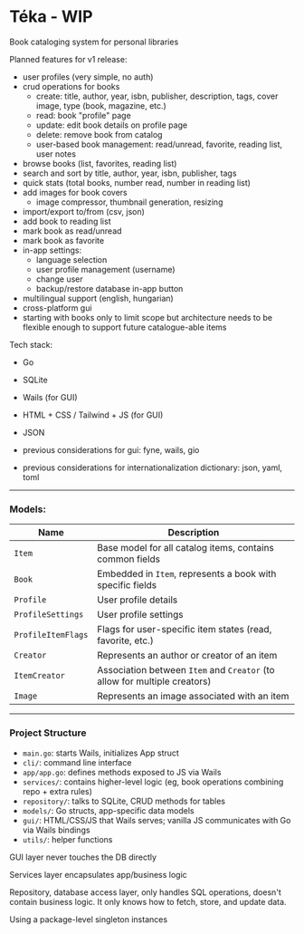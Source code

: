 # Téka - WIP

Book cataloging system for personal libraries

Planned features for v1 release:
- user profiles (very simple, no auth)
- crud operations for books
    - create: title, author, year, isbn, publisher, description, tags, 
      cover image, type (book, magazine, etc.)
    - read: book "profile" page
    - update: edit book details on profile page
    - delete: remove book from catalog
    - user-based book management: read/unread, favorite, reading list, user notes 
- browse books (list, favorites, reading list)
- search and sort by title, author, year, isbn, publisher, tags
- quick stats (total books, number read, number in reading list)
- add images for book covers
  - image compressor, thumbnail generation, resizing
- import/export to/from (csv, json)
- add book to reading list
- mark book as read/unread
- mark book as favorite
- in-app settings:
  - language selection
  - user profile management (username)
  - change user
  - backup/restore database in-app button
- multilingual support (english, hungarian)
- cross-platform gui
- starting with books only to limit scope but architecture needs to be flexible enough to support future catalogue-able items

Tech stack:
- Go
- SQLite
- Wails (for GUI)
- HTML + CSS / Tailwind + JS (for GUI)
- JSON

- previous considerations for gui: fyne, wails, gio
- previous considerations for internationalization dictionary: json, yaml, toml

---

### Models:

| Name               | Description                                                               |
|--------------------|---------------------------------------------------------------------------|
| `Item`             | Base model for all catalog items, contains common fields                  |
| `Book`             | Embedded in `Item`, represents a book with specific fields                |
| `Profile`          | User profile details                                                      |
| `ProfileSettings`  | User profile settings                                                     |
| `ProfileItemFlags` | Flags for user-specific item states (read, favorite, etc.)                |
| `Creator`          | Represents an author or creator of an item                                |
| `ItemCreator`      | Association between `Item` and `Creator` (to allow for multiple creators) |
| `Image`            | Represents an image associated with an item                               |

---

### Project Structure

- `main.go`: starts Wails, initializes App struct
- `cli/`: command line interface
- `app/app.go`: defines methods exposed to JS via Wails
- `services/`: contains higher-level logic (eg, book operations combining repo + extra rules)
- `repository/`: talks to SQLite, CRUD methods for tables
- `models/`: Go structs, app-specific data models
- `gui/`: HTML/CSS/JS that Wails serves; vanilla JS communicates with Go via Wails bindings
- `utils/`: helper functions

GUI layer never touches the DB directly

Services layer encapsulates app/business logic

Repository, database access layer, only handles SQL operations, doesn't contain business logic. It only knows how to fetch, store, and update data.

Using a package-level singleton instances